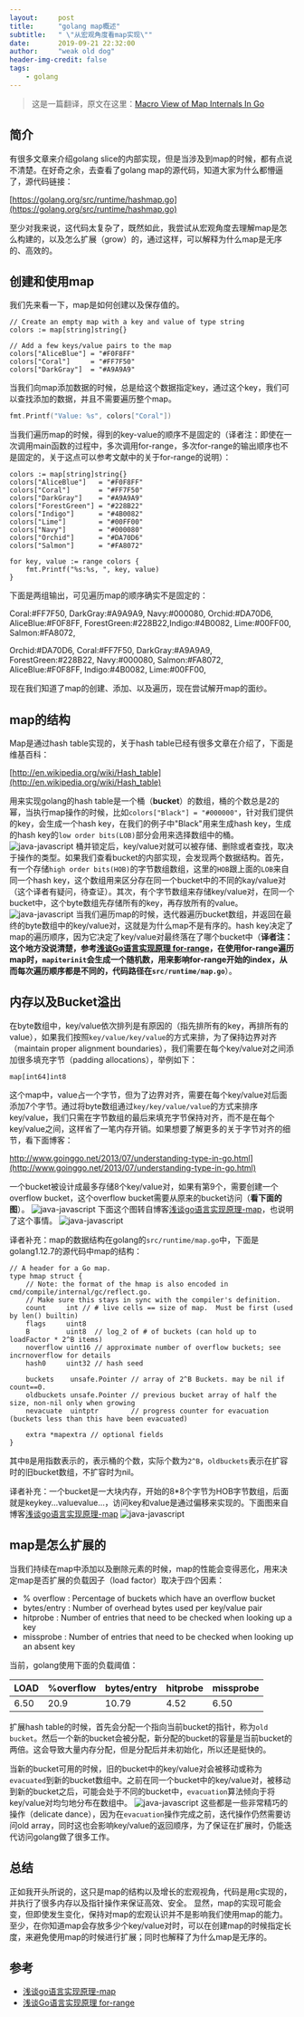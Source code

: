 ```yaml
---
layout:     post
title:      "golang map概述"
subtitle:   " \"从宏观角度看map实现\""
date:       2019-09-21 22:32:00
author:     "weak old dog"
header-img-credit: false
tags:
    - golang
---
```


> 这是一篇翻译，原文在这里：[Macro View of Map Internals In Go](https://www.ardanlabs.com/blog/2013/12/macro-view-of-map-internals-in-go.html)

## 简介
有很多文章来介绍golang slice的内部实现，但是当涉及到map的时候，都有点说不清楚。在好奇之余，去查看了golang map的源代码，知道大家为什么都懵逼了，源代码链接：

[https://golang.org/src/runtime/hashmap.go](https://golang.org/src/runtime/hashmap.go)

至少对我来说，这代码太复杂了，既然如此，我尝试从宏观角度去理解map是怎么构建的，以及怎么扩展（grow）的，通过这样，可以解释为什么map是无序的、高效的。

## 创建和使用map
我们先来看一下，map是如何创建以及保存值的。
```golang
// Create an empty map with a key and value of type string
colors := map[string]string{}

// Add a few keys/value pairs to the map
colors["AliceBlue"] = "#F0F8FF"
colors["Coral"]     = "#FF7F50"
colors["DarkGray"]  = "#A9A9A9"
```
当我们向map添加数据的时候，总是给这个数据指定key，通过这个key，我们可以查找添加的数据，并且不需要遍历整个map。
```go
fmt.Printf("Value: %s", colors["Coral"])
```
当我们遍历map的时候，得到的key-value的顺序不是固定的（译者注：即使在一次调用main函数的过程中，多次调用for-range，多次for-range的输出顺序也不是固定的，关于这点可以参考文献中的关于for-range的说明）：
```golang
colors := map[string]string{}
colors["AliceBlue"]   = "#F0F8FF"
colors["Coral"]       = "#FF7F50"
colors["DarkGray"]    = "#A9A9A9"
colors["ForestGreen"] = "#228B22"
colors["Indigo"]      = "#4B0082"
colors["Lime"]        = "#00FF00"
colors["Navy"]        = "#000080"
colors["Orchid"]      = "#DA70D6"
colors["Salmon"]      = "#FA8072"

for key, value := range colors {
    fmt.Printf("%s:%s, ", key, value)
}
```
下面是两组输出，可见遍历map的顺序确实不是固定的：

 Coral:#FF7F50, DarkGray:#A9A9A9, Navy:#000080, Orchid:#DA70D6, AliceBlue:#F0F8FF, ForestGreen:#228B22,Indigo:#4B0082, Lime:#00FF00, Salmon:#FA8072, 

 Orchid:#DA70D6, Coral:#FF7F50, DarkGray:#A9A9A9, ForestGreen:#228B22, Navy:#000080, Salmon:#FA8072, AliceBlue:#F0F8FF, Indigo:#4B0082, Lime:#00FF00, 

现在我们知道了map的创建、添加、以及遍历，现在尝试解开map的面纱。

## map的结构
Map是通过hash table实现的，关于hash table已经有很多文章在介绍了，下面是维基百科：

[http://en.wikipedia.org/wiki/Hash_table](http://en.wikipedia.org/wiki/Hash_table)

用来实现golang的hash table是一个桶（**bucket**）的数组，桶的个数总是2的幂，当执行map操作的时候，比如`colors["Black"] = "#000000"`，针对我们提供的key，会生成一个hash key，在我们的例子中"Black"用来生成hash key，生成的hash key的`low order bits(LOB)`部分会用来选择数组中的桶。
![java-javascript](/img/in-post/map-internal/s1.png)
桶并锁定后，key/value对就可以被存储、删除或者查找，取决于操作的类型。如果我们查看bucket的内部实现，会发现两个数据结构。首先，有一个存储`high order bits(HOB)`的字节数组数组，这里的`HOB`跟上面的`LOB`来自同一个hash key，这个数组用来区分存在同一个bucket中的不同的kay/value对（这个译者有疑问，待查证）。其次，有个字节数组来存储key/value对，在同一个bucket中，这个byte数组先存储所有的key，再存放所有的value。
![java-javascript](/img/in-post/map-internal/s2.png)
当我们遍历map的时候，迭代器遍历bucket数组，并返回在最终的byte数组中的key/value对，这就是为什么map不是有序的。hash key决定了map的遍历顺序，因为它决定了key/value对最终落在了哪个bucket中（**译者注：这个地方没说清楚，参考[浅谈Go语言实现原理 for-range](https://draveness.me/golang/keyword/golang-for-range.html)，在使用for-range遍历map时，`mapiterinit`会生成一个随机数，用来影响for-range开始的index，从而每次遍历顺序都是不同的，代码路径在`src/runtime/map.go`**）。
## 内存以及Bucket溢出
在byte数组中，key/value依次排列是有原因的（指先排所有的key，再排所有的value），如果我们按照`key/value/key/value`的方式来排，为了保持边界对齐（maintain proper alignment boundaries），我们需要在每个key/value对之间添加很多填充字节（padding allocations），举例如下：
```golang
map[int64]int8
```
这个map中，value占一个字节，但为了边界对齐，需要在每个key/value对后面添加7个字节。通过将byte数组通过`key/key/value/value`的方式来排序key/value，我们只需在字节数组的最后来填充字节保持对齐，而不是在每个key/value之间，这样省了一笔内存开销。如果想要了解更多的关于字节对齐的细节，看下面博客：

http://www.goinggo.net/2013/07/understanding-type-in-go.html](http://www.goinggo.net/2013/07/understanding-type-in-go.html)

一个bucket被设计成最多存储8个key/value对，如果有第9个，需要创建一个overflow bucket，这个overflow bucket需要从原来的bucket访问（**看下面的图**）。
![java-javascript](/img/in-post/map-internal/s3.png)
下面这个图转自博客[浅谈go语言实现原理-map](https://draveness.me/golang/datastructure/golang-hashmap.html)，也说明了这个事情。
![java-javascript](/img/in-post/map-internal/s6.png)

译者补充：map的数据结构在golang的`src/runtime/map.go`中，下面是golang1.12.7的源代码中map的结构：
```golang
// A header for a Go map.
type hmap struct {
	// Note: the format of the hmap is also encoded in cmd/compile/internal/gc/reflect.go.
	// Make sure this stays in sync with the compiler's definition.
	count     int // # live cells == size of map.  Must be first (used by len() builtin)
	flags     uint8
	B         uint8  // log_2 of # of buckets (can hold up to loadFactor * 2^B items)
	noverflow uint16 // approximate number of overflow buckets; see incrnoverflow for details
	hash0     uint32 // hash seed

	buckets    unsafe.Pointer // array of 2^B Buckets. may be nil if count==0.
	oldbuckets unsafe.Pointer // previous bucket array of half the size, non-nil only when growing
	nevacuate  uintptr        // progress counter for evacuation (buckets less than this have been evacuated)

	extra *mapextra // optional fields
}
```
其中`B`是用指数表示的，表示桶的个数，实际个数为`2^B`，`oldbuckets`表示在扩容时的旧bucket数组，不扩容时为nil。

译者补充：一个bucket是一大块内存，开始的8*8个字节为HOB字节数组，后面就是keykey...valuevalue...，访问key和value是通过偏移来实现的。下面图来自博客[浅谈go语言实现原理-map](https://draveness.me/golang/datastructure/golang-hashmap.html)
![java-javascript](/img/in-post/map-internal/s5.png)

## map是怎么扩展的
当我们持续在map中添加以及删除元素的时候，map的性能会变得恶化，用来决定map是否扩展的负载因子（load factor）取决于四个因素：
* % overflow  : Percentage of buckets which have an overflow bucket
* bytes/entry : Number of overhead bytes used per key/value pair
* hitprobe    : Number of entries that need to be checked when looking up a key
* missprobe   : Number of entries that need to be checked when looking up an absent key

当前，golang使用下面的负载阈值：

|    LOAD    | %overflow | bytes/entry | hitprobe | missprobe |
| ---------- | --------- | ----------  | -------- | --------- |
| 6.50       |  20.9     | 10.79       | 4.52     | 6.50      |

扩展hash table的时候，首先会分配一个指向当前bucket的指针，称为`old bucket`。然后一个新的bucket会被分配，新分配的bucket的容量是当前bucket的两倍。这会导致大量内存分配，但是分配后并未初始化，所以还是挺快的。

当新的bucket可用的时候，旧的bucket中的key/value对会被移动或称为`evacuated`到新的bucket数组中。之前在同一个bucket中的key/value对，被移动到新的bucket之后，可能会处于不同的bucket中，`evacuation`算法倾向于将key/value对均匀地分布在数组中。
![java-javascript](/img/in-post/map-internal/s4.png)
这些都是一些非常精巧的操作（delicate dance），因为在`evacuation`操作完成之前，迭代操作仍然需要访问old array，同时这也会影响key/value的返回顺序，为了保证在扩展时，仍能迭代访问golang做了很多工作。
## 总结
正如我开头所说的，这只是map的结构以及增长的宏观视角，代码是用c实现的，并执行了很多内存以及指针操作来保证高效、安全。
显然，map的实现可能会变，但即使发生变化，保持对map的宏观认识并不是影响我们使用map的能力。至少，在你知道map会存放多少个key/value对时，可以在创建map的时候指定长度，来避免使用map的时候进行扩展；同时也解释了为什么map是无序的。

## 参考
* [浅谈go语言实现原理-map](https://draveness.me/golang/datastructure/golang-hashmap.html)
* [浅谈Go语言实现原理 for-range](https://draveness.me/golang/keyword/golang-for-range.html)